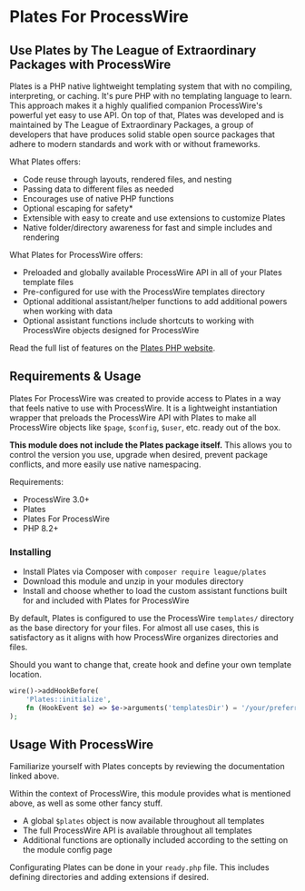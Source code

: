 # Plates For ProcessWire
## Use Plates by The League of Extraordinary Packages with ProcessWire

Plates is a PHP native lightweight templating system that with no compiling, interpreting, or caching. It's pure PHP with no templating language to learn. This approach makes it a highly qualified companion ProcessWire's powerful yet easy to use API. On top of that, Plates was developed and is maintained by The League of Extraordinary Packages, a group of developers that have produces solid stable open source packages that adhere to modern standards and work with or without frameworks.

What Plates offers:

- Code reuse through layouts, rendered files, and nesting
- Passing data to different files as needed
- Encourages use of native PHP functions
- Optional escaping for safety*
- Extensible with easy to create and use extensions to customize Plates
- Native folder/directory awareness for fast and simple includes and rendering

What Plates for ProcessWire offers:

- Preloaded and globally available ProcessWire API in all of your Plates template files
- Pre-configured for use with the ProcessWire templates directory
- Optional additional assistant/helper functions to add additional powers when working with data
- Optional assistant functions include shortcuts to working with ProcessWire objects designed for ProcessWire

Read the full list of features on the [Plates PHP website](https://platesphp.com/).

## Requirements & Usage

Plates For ProcessWire was created to provide access to Plates in a way that feels native to use with ProcessWire. It is a lightweight instantiation wrapper that preloads the ProcessWire API with Plates to make all ProcessWire objects like `$page`, `$config`, `$user`, etc. ready out of the box.

__This module does not include the Plates package itself.__ This allows you to control the version you use, upgrade when desired, prevent package conflicts, and more easily use native namespacing.

Requirements:

- ProcessWire 3.0+
- Plates
- Plates For ProcessWire
- PHP 8.2+

### Installing

- Install Plates via Composer with `composer require league/plates`
- Download this module and unzip in your modules directory
- Install and choose whether to load the custom assistant functions built for and included with Plates for ProcessWire

By default, Plates is configured to use the ProcessWire `templates/` directory as the base directory for your files. For almost all use cases, this is satisfactory as it aligns with how ProcessWire organizes directories and files.

Should you want to change that, create hook and define your own template location.

```php
wire()->addHookBefore(
    'Plates::initialize',
    fn (HookEvent $e) => $e->arguments('templatesDir') = '/your/preferred/templates/path'
);
```

## Usage With ProcessWire

Familiarize yourself with Plates concepts by reviewing the documentation linked above.

Within the context of ProcessWire, this module provides what is mentioned above, as well as some other fancy stuff.

- A global `$plates` object is now available throughout all templates
- The full ProcessWire API is available throughout all templates
- Additional functions are optionally included according to the setting on the module config page

Configurating Plates can be done in your `ready.php` file. This includes defining directories and adding extensions if desired.





